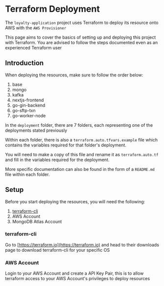 # Terraform Deployment
The `loyalty-application` project uses Terraform to deploy its resource onto AWS with the `AWS Provisioner`

This page aims to cover the basics of setting up and deploying this project with Terraform.
You are advised to follow the steps documented even as an experienced Terraform user

## Introduction
When deploying the resources, make sure to follow the order below: 
1. base
2. mongo
3. kafka
4. nextjs-frontend
5. go-gin-backend
6. go-sftp-txn
7. go-worker-node

In the `deployment` folder, there are 7 folders, each representing one of the deployments stated previously

Within each folder, there is also a `terraform.auto.tfvars.example` file which contains the variables required for that folder's deployment. 

You will need to make a copy of this file and rename it as `terraform.auto.tf` and fill in the variables required for the deployment. 

More specific documentation can also be found in the form of a `README.md` file within each folder.

## Setup
Before you start deploying the resources, you will need the following:
1. [terraform-cli](https://developer.hashicorp.com/terraform/downloads?product_intent=terraform)
2. AWS Account
3. MongoDB Atlas Account

### terraform-cli
Go to [https://terraform.io](https://terraform.io) and head to their downloads page to download terraform-cli for your specific OS

### AWS Account
Login to your AWS Account and create a API Key Pair, this is to allow terraform access to your AWS Account's privileges to deploy resources



